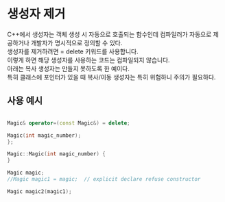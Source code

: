 # 생성자 제거

C++에서 생성자는 객체 생성 시 자동으로 호출되는 함수인데 컴파일러가 자동으로 제공하거나 개발자가 명시적으로 정의할 수 있다.   
생성자를 제거하려면 = delete 키워드를 사용합니다.   
이렇게 하면 해당 생성자를 사용하는 코드는 컴파일되지 않습니다.  
아래는 복사 생성자는 만들지 못하도록 한 예이다.  
특히 클래스에 포인터가 있을 때 복사/이동 생성자는 특히 위험하니 주의가 필요하다.  

## 사용 예시
```cpp

Magic& operator=(const Magic&) = delete;

Magic(int magic_number);
};

Magic::Magic(int magic_number) {
}

Magic magic;
//Magic magic1 = magic;  // explicit declare refuse constructor

Magic magic2(magic1); 

